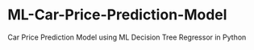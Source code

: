 # ML-Car-Price-Prediction-Model
Car Price Prediction Model using ML Decision Tree Regressor in Python
